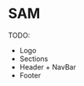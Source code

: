 # SAM
TODO:
<ul>
  <li>Logo</li>
  <li>Sections</li>
  <li>Header + NavBar</li>
  <li>Footer</li>
</ul>
